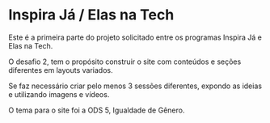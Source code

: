 # Inspira Já / Elas na Tech

Este é a primeira parte do projeto solicitado entre os programas Inspira Já e Elas na Tech.

O desafio 2, tem o propósito construir o site com conteúdos e seções diferentes em layouts variados. 

Se faz necessário criar pelo menos 3 sessões diferentes, expondo as ideias  e utilizando imagens e vídeos.

O tema para o site foi a ODS 5, Igualdade de Gênero.

